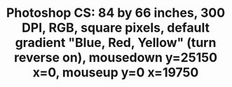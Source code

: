 ---
ee_id: '78'
site: '1'
type: '2'
long_id: 2011-006 Photoshop CS
url: 2011-006-photoshop-cs
title: 'Photoshop CS: 84 by 66 inches, 300 DPI, RGB, square pixels, default gradient
  "Blue, Red, Yellow" (turn reverse on), mousedown y=25150 x=0, mouseup y=0 x=19750'
year: '2011'
medium: Chromogenic print
commission:
add_credit:
dims: 87 x 69 inches
pitch:
ps:
live_url:
related:
youtube:
imgs: photoshop-cs-2011-006-full-cropped-database-AR.jpg
subheading:
year2: '2011'
download:
add_credits:
related_code:
layout: things-i-made
---